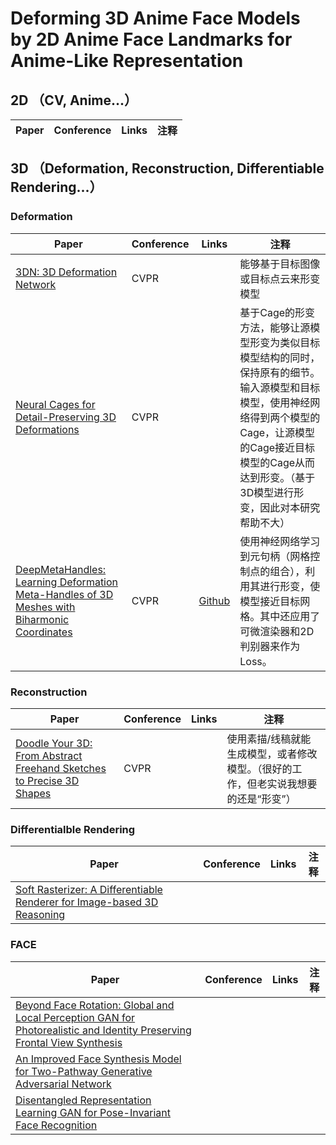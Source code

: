 # Deforming 3D Anime Face Models by 2D Anime Face Landmarks for Anime-Like Representation


## 2D （CV, Anime...）

| Paper | Conference | Links | 注释 |
| ---- | ---- | ---- | ---- | 


## 3D （Deformation, Reconstruction, Differentiable Rendering...）

### Deformation
| Paper | Conference | Links | 注释 |
| ---- | ---- | ---- | ---- | 
| [3DN: 3D Deformation Network](https://arxiv.org/abs/1903.03322) | CVPR | | 能够基于目标图像或目标点云来形变模型 |
| [Neural Cages for Detail-Preserving 3D Deformations](https://arxiv.org/abs/1912.06395) | CVPR | | 基于Cage的形变方法，能够让源模型形变为类似目标模型结构的同时，保持原有的细节。输入源模型和目标模型，使用神经网络得到两个模型的Cage，让源模型的Cage接近目标模型的Cage从而达到形变。（基于3D模型进行形变，因此对本研究帮助不大） |
| [DeepMetaHandles: Learning Deformation Meta-Handles of 3D Meshes with Biharmonic Coordinates](https://arxiv.org/abs/2102.09105) | CVPR | [Github](https://github.com/Colin97/DeepMetaHandles) | 使用神经网络学习到元句柄（网格控制点的组合），利用其进行形变，使模型接近目标网格。其中还应用了可微渲染器和2D判别器来作为Loss。  |


### Reconstruction
| Paper | Conference | Links | 注释 |
| ---- | ---- | ---- | ---- | 
| [Doodle Your 3D: From Abstract Freehand Sketches to Precise 3D Shapes](https://arxiv.org/abs/2312.04043) | CVPR | | 使用素描/线稿就能生成模型，或者修改模型。（很好的工作，但老实说我想要的还是“形变”） |


### Differentialble Rendering
| Paper | Conference | Links | 注释 |
| ---- | ---- | ---- | ---- | 
| [Soft Rasterizer: A Differentiable Renderer for Image-based 3D Reasoning](https://arxiv.org/abs/1904.01786) | | | |


### FACE
| Paper | Conference | Links | 注释 |
| ---- | ---- | ---- | ---- | 
| [Beyond Face Rotation: Global and Local Perception GAN for Photorealistic and Identity Preserving Frontal View Synthesis](https://arxiv.org/abs/1704.04086) |
| [An Improved Face Synthesis Model for Two-Pathway Generative Adversarial Network](https://dl.acm.org/doi/abs/10.1145/3318299.3318346) | 
| [Disentangled Representation Learning GAN for Pose-Invariant Face Recognition](https://openaccess.thecvf.com/content_cvpr_2017/papers/Tran_Disentangled_Representation_Learning_CVPR_2017_paper.pdf) |
